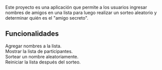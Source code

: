 Este proyecto es una aplicación que permite a los usuarios ingresar nombres de amigos en una lista para luego realizar un sorteo aleatorio y determinar quién es el "amigo secreto".
## Funcionalidades
Agregar nombres a la lista.  
Mostrar la lista de participantes.  
Sortear un nombre aleatoriamente.  
Reiniciar la lista después del sorteo.

